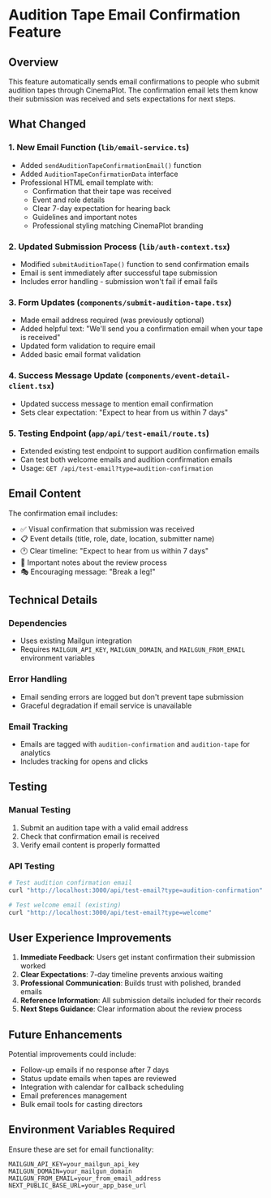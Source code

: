 # Audition Tape Email Confirmation Feature

## Overview

This feature automatically sends email confirmations to people who submit audition tapes through CinemaPlot. The confirmation email lets them know their submission was received and sets expectations for next steps.

## What Changed

### 1. New Email Function (`lib/email-service.ts`)

- Added `sendAuditionTapeConfirmationEmail()` function
- Added `AuditionTapeConfirmationData` interface
- Professional HTML email template with:
  - Confirmation that their tape was received
  - Event and role details
  - Clear 7-day expectation for hearing back
  - Guidelines and important notes
  - Professional styling matching CinemaPlot branding

### 2. Updated Submission Process (`lib/auth-context.tsx`)

- Modified `submitAuditionTape()` function to send confirmation emails
- Email is sent immediately after successful tape submission
- Includes error handling - submission won't fail if email fails

### 3. Form Updates (`components/submit-audition-tape.tsx`)

- Made email address required (was previously optional)
- Added helpful text: "We'll send you a confirmation email when your tape is received"
- Updated form validation to require email
- Added basic email format validation

### 4. Success Message Update (`components/event-detail-client.tsx`)

- Updated success message to mention email confirmation
- Sets clear expectation: "Expect to hear from us within 7 days"

### 5. Testing Endpoint (`app/api/test-email/route.ts`)

- Extended existing test endpoint to support audition confirmation emails
- Can test both welcome emails and audition confirmation emails
- Usage: `GET /api/test-email?type=audition-confirmation`

## Email Content

The confirmation email includes:

- ✅ Visual confirmation that submission was received
- 📋 Event details (title, role, date, location, submitter name)
- 🕐 Clear timeline: "Expect to hear from us within 7 days"
- 📝 Important notes about the review process
- 🎭 Encouraging message: "Break a leg!"

## Technical Details

### Dependencies

- Uses existing Mailgun integration
- Requires `MAILGUN_API_KEY`, `MAILGUN_DOMAIN`, and `MAILGUN_FROM_EMAIL` environment variables

### Error Handling

- Email sending errors are logged but don't prevent tape submission
- Graceful degradation if email service is unavailable

### Email Tracking

- Emails are tagged with `audition-confirmation` and `audition-tape` for analytics
- Includes tracking for opens and clicks

## Testing

### Manual Testing

1. Submit an audition tape with a valid email address
2. Check that confirmation email is received
3. Verify email content is properly formatted

### API Testing

```bash
# Test audition confirmation email
curl "http://localhost:3000/api/test-email?type=audition-confirmation"

# Test welcome email (existing)
curl "http://localhost:3000/api/test-email?type=welcome"
```

## User Experience Improvements

1. **Immediate Feedback**: Users get instant confirmation their submission worked
2. **Clear Expectations**: 7-day timeline prevents anxious waiting
3. **Professional Communication**: Builds trust with polished, branded emails
4. **Reference Information**: All submission details included for their records
5. **Next Steps Guidance**: Clear information about the review process

## Future Enhancements

Potential improvements could include:

- Follow-up emails if no response after 7 days
- Status update emails when tapes are reviewed
- Integration with calendar for callback scheduling
- Email preferences management
- Bulk email tools for casting directors

## Environment Variables Required

Ensure these are set for email functionality:

```
MAILGUN_API_KEY=your_mailgun_api_key
MAILGUN_DOMAIN=your_mailgun_domain
MAILGUN_FROM_EMAIL=your_from_email_address
NEXT_PUBLIC_BASE_URL=your_app_base_url
```

